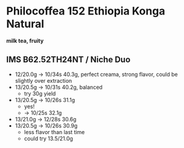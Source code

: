 # Philocoffea 152 Ethiopia Konga Natural

**milk tea, fruity**

## IMS B62.52TH24NT / Niche Duo

- 12/20.0g -> 10/34s 40.3g, perfect creama, strong flavor, could be slightly over extraction
- 13/20.5g -> 10/31s 40.2g, balanced
  - try 30g yield
- 13/20.5g -> 10/26s 31.1g
  - yes!
  - -> 10/25s 32.1g
- 13/21.0g -> 12/28s 30.6g
- 13/20.5g -> 10/26s 30.9g
  - less flavor than last time
  - could try 13.5/21.0g
